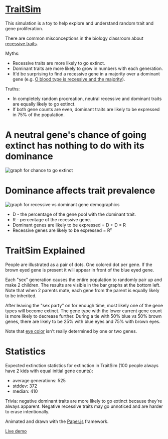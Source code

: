 ﻿[TraitSim][1]
============

This simulation is a toy to help explore and understand random trait and gene proliferation.

There are common misconceptions in the biology classroom about [recessive traits](http://en.wikipedia.org/wiki/Recessive).

Myths:

* Recessive traits are more likely to go extinct.
* Dominant traits are more likely to grow in numbers with each generation.
* It'd be surprising to find a recessive gene in a majority over a dominant gene (e.g. [O blood type is recessive and the majority](http://en.wikipedia.org/wiki/ABO_blood_group_system)).

Truths:

* In completely random procreation, neutral recessive and dominant traits are equally likely to go extinct.
* If both gene counts are even, dominant traits are likely to be expressed in 75% of the population.

A neutral gene's chance of going extinct has nothing to do with its dominance
==============

![graph for chance to go extinct](http://i.imgur.com/jb4QN.png "Chance to go extinct, has nothing to do with dominance.")

Dominance affects trait prevalence
==============
![graph for recessive vs dominant gene demographics](http://i.imgur.com/Z4LM4.png "This only refers to gene expression, not to be confused with chance of extinction.")

* D - the percentage of the gene pool with the dominant trait.
* R - percentage of the recessive gene.
* Dominant genes are likely to be expressed = D + D * R
* Recessive genes are likely to be expressed = R²



TraitSim Explained
========================

People are illustrated as a pair of dots. One colored dot per gene. If the
brown eyed gene is present it will appear in front of the blue eyed gene.

Each "sex" generation causes the entire population to randomly pair up and
make 2 children. The results are visible in the bar graphs at the bottom left.
Note that when 2 parents mate, each gene from the parent is equally likely
to be inherited.

After leaving the "sex party" on for enough time, most likely one of the gene types
will become extinct. The gene type with the lower current gene count is more likely to
decrease further. During a tie with 50% blue vs 50% brown genes,
there are likely to be 25% with blue eyes and 75% with brown eyes.

Note that [eye color](http://en.wikipedia.org/wiki/Eye_color) isn't really determined by one or two
genes.

Statistics
===============
Expected extinction statistics for extinction in TraitSim (100 people always have 2 kids with equal initial gene counts):

* average generations: 525
* stddev: 372 
* median: 410

Trivia: negative dominant traits are more likely to go extinct because they're always apparent. Negative recessive traits may go unnoticed and are harder to erase intentionally.

Animated and drawn with the [Paper.js](http://paperjs.org) framework.

[Live demo][1]

[1]: http://ubershmekel.github.io/traitsim/

